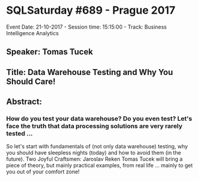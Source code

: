 # SQLSaturday #689 - Prague 2017
Event Date: 21-10-2017 - Session time: 15:15:00 - Track: Business Intelligence  Analytics
## Speaker: Tomas Tucek
## Title: Data Warehouse Testing and Why You Should Care!
## Abstract:
### How do you test your data warehouse? Do you even test? Let's face the truth that data processing solutions are very rarely tested ... 
So let's start with fundamentals of (not only data warehouse) testing, why you should have sleepless nights (today) and how to avoid them (in the future). Two Joyful Craftsmen: Jaroslav Reken  Tomas Tucek will bring a piece of theory, but mainly practical examples, from real life ... mainly to get you out of your comfort zone!
